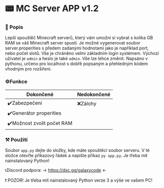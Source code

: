 # 📟 MC Server APP v1.2

### 📄 Popis

Lepší spouštěč Minecraft serverů, který vám umožní si vybrat s kolika GB RAM se váš Minecraft server spustí. Je možné vygenerovat soubor server.properities s předem zadanými hodnotami jako je například port, nebo počet slotů. Vše je chráněno velmi základním login systémem. Výchozí uživatel je `admin` a heslo je také `admin`. Vše lze lehce změnit. Napsáno v pythonu, určeno pro localhost s dobřě popsaným a přehledným kódem vhodným pro rozšíření.

### ⚙️Funkce
                    
Dokončené  | Nedokončené
------------- | -------------
✔️Zabezpečení  | ❌Zálohy
✔️Generátor properities  |  
✔️Možnost zvolit počet RAM  |

### ⚒️ Použití

Soubor `app.py` dejte do složky, kde máte spouštěcí soubor serveru. V té složce otevřte příkazový řádek a napište příkaz `py app.py`. Je třeba mít nainstalovaný Python!

📞Discord podpora: -> https://dsc.gg/galaxycode <-

❗ POZOR! Je třeba mít nainstalovaný Python verze 3 a výše ve vašem PC!
